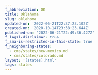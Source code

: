 ```yaml
---
f_abbreviation: OK
title: Oklahoma
slug: oklahoma
updated-on: '2022-06-21T22:37:23.102Z'
created-on: '2020-10-14T23:38:23.644Z'
published-on: '2022-06-21T22:49:36.427Z'
f_legal-disclaimer: true
f_sma-is-restricted-in-this-state: true
f_neighboring-states:
  - cms/states/new-mexico.md
  - cms/states/colorado.md
layout: '[states].html'
tags: states
---
```



